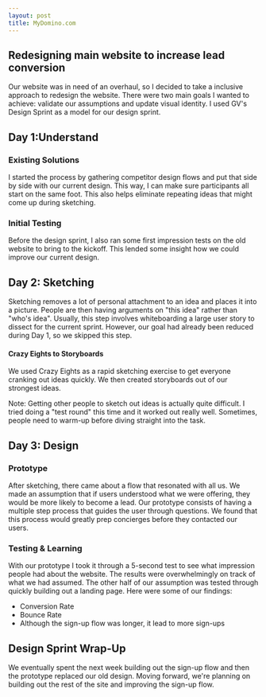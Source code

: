 ```yaml
---
layout: post
title: MyDomino.com
---
```


## Redesigning main website to increase lead conversion

Our website was in need of an overhaul, so I decided to take a inclusive approach to redesign the website. There were two main goals I wanted to achieve: validate our assumptions and update visual identity. I used GV's Design Sprint as a model for our design sprint.

## Day 1:Understand

### Existing Solutions
I started the process by gathering competitor design flows and put that side by side
with our current design. This way, I can make sure participants all start on the
same foot. This also helps eliminate repeating ideas that might come up during sketching.

### Initial Testing
Before the design sprint, I also ran some first impression tests on the old website to bring to
the kickoff. This lended some insight how we could improve our current design.

## Day 2: Sketching
Sketching removes a lot of personal attachment to an idea and places it into a picture. People are then having arguments on "this idea" rather than "who's idea". Usually, this step involves whiteboarding a large user story to dissect for the current sprint. However, our goal had already been reduced during Day 1, so we skipped this step.

#### Crazy Eights to Storyboards
We used Crazy Eights as a rapid sketching exercise to get everyone cranking out ideas quickly. We then created storyboards out of our strongest ideas.

Note: Getting other people to sketch out ideas is actually quite difficult. I tried doing a "test round" this time and it worked out really well. Sometimes, people need to warm-up before diving straight into the task.

## Day 3: Design

### Prototype

After sketching, there came about a flow that resonated with all us. We made an assumption that if users understood what we were offering, they would be more likely to become a lead. Our prototype consists of having a multiple step process that guides the user through questions. We found that this process would greatly prep concierges before they contacted our users.

### Testing & Learning

With our prototype I took it through a 5-second test to see what impression people had about the website. The results were overwhelmingly on track of what we had assumed. The other half of our assumption was tested through quickly building out a landing page. Here were some of our findings:

- Conversion Rate
- Bounce Rate
- Although the sign-up flow was longer, it lead to more sign-ups

## Design Sprint Wrap-Up

We eventually spent the next week building out the sign-up flow and then the prototype replaced our old design.
Moving forward, we're planning on building out the rest of the site and improving the sign-up flow.
